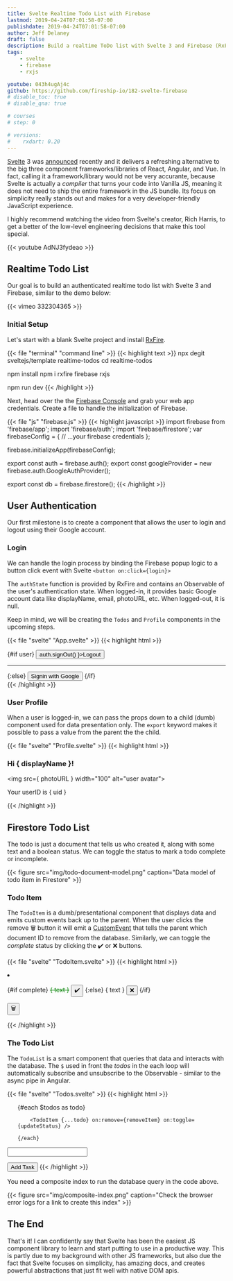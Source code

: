 ```yaml
---
title: Svelte Realtime Todo List with Firebase 
lastmod: 2019-04-24T07:01:58-07:00
publishdate: 2019-04-24T07:01:58-07:00
author: Jeff Delaney
draft: false
description: Build a realtime ToDo list with Svelte 3 and Firebase (RxFire)
tags: 
    - svelte
    - firebase
    - rxjs

youtube: 043h4ugAj4c
github: https://github.com/fireship-io/182-svelte-firebase
# disable_toc: true
# disable_qna: true

# courses
# step: 0

# versions:
#    rxdart: 0.20
---
```



[Svelte](https://svelte.dev/) 3 was [announced](https://twitter.com/Rich_Harris/status/1120342713843507201) recently and it delivers a refreshing alternative to the big three component frameworks/libraries of React, Angular, and Vue. In fact, calling it a framework/library would not be very accurante, because Svelte is actually a *compiler* that turns your code into Vanilla JS, meaning it does not need to ship the entire framework in the JS bundle. Its focus on simplicity really stands out and makes for a very developer-friendly JavaScript experience. 

I highly recommend watching the video from Svelte's creator, Rich Harris, to get a better of the low-level engineering decisions that make this tool special.  


{{< youtube AdNJ3fydeao >}}


## Realtime Todo List

Our goal is to build an authenticated realtime todo list with Svelte 3 and Firebase, similar to the demo below: 

{{< vimeo 332304365 >}}

### Initial Setup

Let's start with a blank Svelte project and install [RxFire](https://github.com/firebase/firebase-js-sdk/tree/master/packages/rxfire). 

{{< file "terminal" "command line" >}}
{{< highlight text >}}
npx degit sveltejs/template realtime-todos
cd realtime-todos

npm install
npm i rxfire firebase rxjs

npm run dev
{{< /highlight >}}

Next, head over the the [Firebase Console](https://console.firebase.google.com/) and grab your web app credentials. Create a file to handle the initialization of Firebase. 

{{< file "js" "firebase.js" >}}
{{< highlight javascript >}}
import firebase from 'firebase/app';
import 'firebase/auth';
import 'firebase/firestore';
var firebaseConfig = {
    // ...your firebase credentials
};

firebase.initializeApp(firebaseConfig);

export const auth = firebase.auth();
export const googleProvider = new firebase.auth.GoogleAuthProvider();

export const db = firebase.firestore();
{{< /highlight >}}

## User Authentication

Our first milestone is to create a component that allows the user to login and logout using their Google account. 

### Login

We can handle the login process by binding the Firebase popup logic to a button click event with Svelte `<button on:click={login}>`

The `authState` function is provided by RxFire and contains an Observable of the user's authentication state. When logged-in, it provides basic Google account data like displayName, email, photoURL, etc. When logged-out, it is null. 

Keep in mind, we will be creating the `Todos` and `Profile` components in the upcoming steps. 

{{< file "svelte" "App.svelte" >}}
{{< highlight html >}}
<script>
    import Profile from './Profile.svelte';
    import Todos from './Todos.svelte';

    import { auth, googleProvider } from './firebase';
    import { authState } from 'rxfire/auth';

    let user;

    const unsubscribe = authState(auth).subscribe(u => user = u);

    function login() {
        auth.signInWithPopup(googleProvider);
    }
</script>


<section>
{#if user}
    <Profile {...user} />
    <button on:click={ () => auth.signOut() }>Logout</button>
    <hr>
    <Todos uid={user.uid} />
{:else}
	<button on:click={login}>
		Signin with Google
	</button>
{/if}
</section>
{{< /highlight >}}

### User Profile

When a user is logged-in, we can pass the props down to a child (dumb) component used for data presentation only. The `export` keyword makes it possible to pass a value from the parent the the child. 

{{< file "svelte" "Profile.svelte" >}}
{{< highlight html >}}
<script>
    export let displayName;
    export let photoURL;
    export let uid;
</script>


<h3>Hi { displayName }!</h3>

<img src={ photoURL } width="100" alt="user avatar">
<p>Your userID is { uid }</p>
{{< /highlight >}}


## Firestore Todo List

The todo is just a document that tells us who created it, along with some text and a boolean status. We can toggle the status to mark a todo complete or incomplete. 

{{< figure src="img/todo-document-model.png" caption="Data model of todo item in Firestore" >}}

### Todo Item

The `TodoItem` is a dumb/presentational component that displays data and emits custom events back up to the parent. When the user clicks the remove 🗑️ button it will emit a [CustomEvent](https://developer.mozilla.org/en-US/docs/Web/API/CustomEvent) that tells the parent which document ID to remove from the database. Similarly, we can toggle the *complete* status by clicking the ✔️ or ❌ buttons. 


{{< file "svelte" "TodoItem.svelte" >}}
{{< highlight html >}}
<script>

    import { createEventDispatcher } from 'svelte';

    const dispatch = createEventDispatcher();
    
    function remove() {
		dispatch('remove', { id });
	}

	function toggleStatus() {
        let newStatus = !complete;
		dispatch('toggle', {
            id,
            newStatus
        });
    }
    

    export let id; // document ID
    export let text;
    export let complete;
</script>

<style>
    .is-complete {
        text-decoration: line-through;
        color: green;
    }
</style>


<li>

{#if complete}
    <span class="is-complete">{ text }</span>
    <button on:click={toggleStatus}> ✔️ </button>
{:else}
    <span>{ text }</span>
    <button on:click={toggleStatus}> ❌ </button>
{/if}

<button on:click={remove}> 🗑 </button>

</li>
{{< /highlight >}}

### The Todo List

The `TodoList` is a smart component that queries that data and interacts with the database. The `$` used in front the *todos* in the each loop will automatically subscribe and unsubscribe to the Observable - similar to the async pipe in Angular.

{{< file "svelte" "Todos.svelte" >}}
{{< highlight html >}}
<script>
    import TodoItem from './TodoItem.svelte';
    import { db } from './firebase';
    import { collectionData } from 'rxfire/firestore';
    import { startWith } from 'rxjs/operators';

    // User ID passed from parent
    export let uid;

    // Form Text
    let text = 'some task';

    // Query requires an index, see screenshot below
    const query = db.collection('todos').where('uid', '==', uid).orderBy('created');

    const todos = collectionData(query, 'id').pipe(startWith([]));

    function add() {
        db.collection('todos').add({ uid, text, complete: false, created: Date.now() });
        text = '';
    }

    function updateStatus(event) {
        const { id, newStatus } = event.detail;
        db.collection('todos').doc(id).update({ complete: newStatus });
    }

    function removeItem(event) {
        const { id } = event.detail;
        db.collection('todos').doc(id).delete();
    }
</script>

<style>
    input { display: block }
</style>

<ul>
	{#each $todos as todo}

        <TodoItem {...todo} on:remove={removeItem} on:toggle={updateStatus} />
        
	{/each}
</ul>


<input bind:value={text}>

<button on:click={add}>Add Task</button>
{{< /highlight >}}

You need a composite index to run the database query in the code above. 

{{< figure src="img/composite-index.png" caption="Check the browser error logs for a link to create this index"  >}}

## The End

That's it! I can confidently say that Svelte has been the easiest JS component library to learn and start putting to use in a productive way. This is partly due to my background with other JS frameworks, but also due the fact that Svelte focuses on simplicity, has amazing docs, and creates powerful abstractions that just fit well with native DOM apis. 
